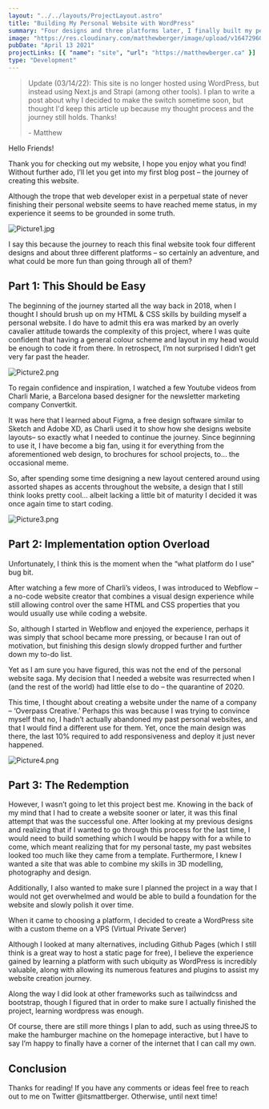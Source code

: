 ```yaml
---
layout: "../../layouts/ProjectLayout.astro"
title: "Building My Personal Website with WordPress"
summary: "Four designs and three platforms later, I finally built my personal portfolio using WordPress"
image: "https://res.cloudinary.com/matthewberger/image/upload/v1647296065/justin_morgan_Zj_X_z2_Q5zrk_unsplash_92ff5093b3.jpg"
pubDate: "April 13 2021"
projectLinks: [{ "name": "site", "url": "https://matthewberger.ca" }]
type: "Development"
---
```


> Update (03/14/22): This site is no longer hosted using WordPress, but instead using Next.js and Strapi (among other tools). I plan to write a post about why I decided to make the switch sometime soon, but thought I'd keep this article up because my thought process and the journey still holds. Thanks!
>
> \- Matthew

Hello Friends!

Thank you for checking out my website, I hope you enjoy what you find! Without further ado, I’ll let you get into my first blog post – the journey of creating this website.

Although the trope that web developer exist in a perpetual state of never finishing their personal website seems to have reached meme status, in my experience it seems to be grounded in some truth.

![Picture1.jpg](https://res.cloudinary.com/matthewberger/image/upload/v1647188543/Picture1_25ac7b6b84.jpg)

I say this because the journey to reach this final website took four different designs and about three different platforms – so certainly an adventure, and what could be more fun than going through all of them?

## Part 1: This Should be Easy

The beginning of the journey started all the way back in 2018, when I thought I should brush up on my HTML & CSS skills by building myself a personal website. I do have to admit this era was marked by an overly cavalier attitude towards the complexity of this project, where I was quite confident that having a general colour scheme and layout in my head would be enough to code it from there. In retrospect, I’m not surprised I didn’t get very far past the header.

![Picture2.png](https://res.cloudinary.com/matthewberger/image/upload/v1647188543/Picture2_e8ce360937.png)

To regain confidence and inspiration, I watched a few Youtube videos from Charli Marie, a Barcelona based designer for the newsletter marketing company Convertkit.

It was here that I learned about Figma, a free design software similar to Sketch and Adobe XD, as Charli used it to show how she designs website layouts– so exactly what I needed to continue the journey. Since beginning to use it, I have become a big fan, using it for everything from the aforementioned web design, to brochures for school projects, to… the occasional meme.

So, after spending some time designing a new layout centered around using assorted shapes as accents throughout the website, a design that I still think looks pretty cool… albeit lacking a little bit of maturity I decided it was once again time to start coding.

![Picture3.png](https://res.cloudinary.com/matthewberger/image/upload/v1647188543/Picture3_f1b5cbd925.png)

## Part 2: Implementation option Overload

Unfortunately, I think this is the moment when the “what platform do I use” bug bit.

After watching a few more of Charli’s videos, I was introduced to Webflow – a no-code website creator that combines a visual design experience while still allowing control over the same HTML and CSS properties that you would usually use while coding a website.

So, although I started in Webflow and enjoyed the experience, perhaps it was simply that school became more pressing, or because I ran out of motivation, but finishing this design slowly dropped further and further down my to-do list.

Yet as I am sure you have figured, this was not the end of the personal website saga. My decision that I needed a website was resurrected when I (and the rest of the world) had little else to do – the quarantine of 2020.

This time, I thought about creating a website under the name of a company – ‘Overpass Creative.’ Perhaps this was because I was trying to convince myself that no, I hadn’t actually abandoned my past personal websites, and that I would find a different use for them. Yet, once the main design was there, the last 10% required to add responsiveness and deploy it just never happened.

![Picture4.png](https://res.cloudinary.com/matthewberger/image/upload/v1647188543/Picture4_a11518bdc1.png)

## Part 3: The Redemption

However, I wasn’t going to let this project best me. Knowing in the back of my mind that I had to create a website sooner or later, it was this final attempt that was the successful one. After looking at my previous designs and realizing that if I wanted to go through this process for the last time, I would need to build something which I would be happy with for a while to come, which meant realizing that for my personal taste, my past websites looked too much like they came from a template. Furthermore, I knew I wanted a site that was able to combine my skills in 3D modelling, photography and design.

Additionally, I also wanted to make sure I planned the project in a way that I would not get overwhelmed and would be able to build a foundation for the website and slowly polish it over time.

When it came to choosing a platform, I decided to create a WordPress site with a custom theme on a VPS (Virtual Private Server)

Although I looked at many alternatives, including Github Pages (which I still think is a great way to host a static page for free), I believe the experience gained by learning a platform with such ubiquity as WordPress is incredibly valuable, along with allowing its numerous features and plugins to assist my website creation journey.

Along the way I did look at other frameworks such as tailwindcss and bootstrap, though I figured that in order to make sure I actually finished the project, learning wordpress was enough.

Of course, there are still more things I plan to add, such as using threeJS to make the hamburger machine on the homepage interactive, but I have to say I’m happy to finally have a corner of the internet that I can call my own.

## Conclusion

Thanks for reading! If you have any comments or ideas feel free to reach out to me on Twitter @itsmattberger. Otherwise, until next time!
